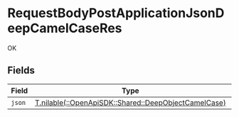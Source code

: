 # RequestBodyPostApplicationJsonDeepCamelCaseRes

OK


## Fields

| Field                                                                                              | Type                                                                                               | Required                                                                                           | Description                                                                                        |
| -------------------------------------------------------------------------------------------------- | -------------------------------------------------------------------------------------------------- | -------------------------------------------------------------------------------------------------- | -------------------------------------------------------------------------------------------------- |
| `json`                                                                                             | [T.nilable(::OpenApiSDK::Shared::DeepObjectCamelCase)](../../models/shared/deepobjectcamelcase.md) | :heavy_minus_sign:                                                                                 | N/A                                                                                                |